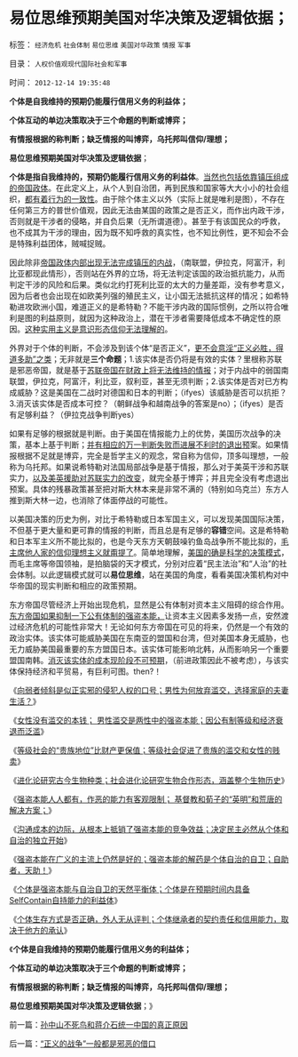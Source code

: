 # 易位思维预期美国对华决策及逻辑依据；

标签： `经济危机` `社会体制` `易位思维` `美国对华政策` `情报` `军事` 

目录： `人权价值观现代国际社会和军事`

时间： `2012-12-14 19:35:48`

**个体是自我维持的预期仍能履行信用义务的利益体；**

**个体互动的单边决策取决于三个命题的判断或博弈；**

**有情报根据的称判断；缺乏情报的叫博弈，乌托邦叫信仰/理想；**

**易位思维预期美国对华决策及逻辑依据**；

**个体是指自我维持的，预期仍能履行信用义务的利益体**。[当然也包括依靠镇压组成的帝国政体](../../../2012/7/1/尊重他人／他国的人权，货币才是不可缺少的.md)。在此定义上，从个人到自治团，再到民族和国家等大大小小的社会组织，[都有着行为的一致性](http://darthvad.blog.sohu.com/172126483.html)。由于除个体主义以外（实际上就是唯利是图），不存在任何第三方的普世价值观，因此无法由某国的政策之是否正义，而作出内政干涉，否则就是干涉者的侵略，并自负后果（无所谓道德）。甚至于有该国民众的呼救，也不成其为干涉的理由，因为既不知呼救的真实性，也不知比例性，更不知会不会是特殊利益团体，贼喊捉贼。

因此除非[帝国政体内部出现无法完成镇压的内战](http://darthvad.blog.sohu.com/171555159.html)，（南联盟，伊拉克，阿富汗，利比亚都现此情形），否则站在外界的立场，将无法判定该国的政治抵抗能力，从而判定干涉的风险和后果。类似北约打死利比亚的太大的力量差距，没有参考意义，因为后者也会出现在如欧美列强的殖民主义，让小国无法抵抗这样的情况；如希特勒进攻欧洲小国，难道正义的是希特勒？不能干涉内政的国际惯例，之所以符合唯利是图的利益原则，就因为这种政治上，潜在干涉者需要降低成本不确定性的原因。[这种实用主义是意识形态信仰无法理解的](../../../2009/7/28/美国资产阶级实用主义反动哲学.md)。

外界对于个体的判断，不会涉及到该个体“是否正义”，[更不会意淫“正义必胜，得道多助”之类](../../../2009/12/13/“得道多助，失道寡助”.md)；无非就是**三个命题**；1.该实体是否仍将是有效的实体？里根称苏联是邪恶帝国，就是基于[苏联帝国在财政上将无法维持的情报](../../../2012/6/1/苏联如果“不分裂”还能怎么着？.md)；对于内战中的弱国南联盟，伊拉克，阿富汗，利比亚，叙利亚，甚至无须判断；2.该实体是否对已方构成威胁？这是美国在二战时对德国和日本的判断；（ifyes）该威胁是否可以抗拒？3.消灭该实体是否成本可控？（朝鲜战争和越南战争的答案是no）；（ifyes）是否有足够利益？（伊拉克战争判断yes）

如果有足够的根据就是判断。由于美国在情报能力上的优势，美国历次战争的决策，基本上基于判断；[并有相应的万一判断失败而进展不利时的退出预](../../../2009/5/16/市场和经济中的危机干预.md)案。如果情报根据不足就是博弈，完全是哲学主义的观念，常自称为信仰，顶多叫理想，一般称为乌托邦。如果说希特勒对法国局部战争是基于情报，那么对于美英干涉和苏联实力，[以及美英援助对苏联实力的改变](../../../2009/12/24/短板决定实力，要素替代的战斗力.md)，就完全基于博弈；并且完全没有考虑退出预案。具体的残暴政策甚至把对斯大林本来是非常不满的（特别如乌克兰）东方人推到斯大林一边，也消除了体面停战的可能性。

以美国决策的历史为例，对比于希特勒或日本军国主义，可以发现美国国际决策，不但基于更大量和更可靠的情报的判断，而且总是有足够的**容错**空间。这是希特勒和日本军主义所不能比拟的，也是今天东方天朝鼓噪钓鱼岛战争所不能比拟的，[毛主席他人家的信仰理想主义就甭提了](../../../2012/5/20/苏联军事肢解文革中国的PlanB的可行性.md)。简单地理解，[美国的确是科学的决策模式](../../../2007/9/4/美国是一个可怕的对手.md)，而毛主席等帝国领袖，是拍脑袋的天才模式，分别对应着“民主法治”和“人治”的社会体制。以此逻辑模式就可以**易位思维**，站在美国的角度，看看美国决策机构对中华帝国的现实判断和相应的政策预期。

东方帝国尽管经济上开始出现危机，显然是公有体制对资本主义阻碍的综合作用。[东方帝国如果抑制一下公有体制的强盗本能，](../../../2012/4/20/“金融改革”真是这种意向吗？.md)让资本主义因素多发扬一点，安然渡过经济危机的可能性非常大！无论如何东方帝国在可见的将来，仍然是一个有效的政治实体。该实体可能威胁美国在东南亚的盟国和台湾，但对美国本身无威胁，也无力威胁美国最重要的东方盟国日本。该实体可能影响北韩，从而影响另一个重要盟国南韩。[消灭该实体的成本现阶段不可预期](../../../2011/1/18/美国不会支持中国“颜色革命”.md)，（前进政策因此不被考虑），与该实体保持经济和平贸易，有巨利可图。then?！

《[向弱者倾斜是似正实邪的侵犯人权的口号；男性为何放弃滥交，选择家庭的夫妻生活？](../../../2012/12/11/男女两性如何就“一夫一妻”家庭模式达成共识？.md)》

《[女性没有滥交的本钱； 男性滥交是两性中的强盗本能；因公有制等级和经济衰退而泛滥](../../../2012/12/11/女性没有滥交的本钱，男性滥交因公有制等级而泛滥.md)》

《[等级社会的“贵族地位”比财产更保值；等级社会促进了贵族的滥交和女性的贱卖](../../../2012/12/11/等级社会促进了贵族的滥交和女性的贱卖.md)》

《[进化论研究古今生物种类；社会进化论研究生物合作形态，涵盖整个生物历史](../../../2012/12/12/进化论分类物种，社会进化论研究生物合作方式；.md)》

《[强盗本能人人都有，作恶的能力有客观限制； 基督教和荀子的“英明”和荒唐的解决方案；](../../../2012/12/12/基督教和荀子对“人性本恶”的共识和荒唐的解决方案.md)》

《[沟通成本的边际，从根本上抵销了强盗本能的竞争效益；决定民主必然从个体和自治的独立开始](../../../2012/12/12/沟通成本的边际，让自治的威力抵销了人类的强盗本能.md)》

《[强盗本能在广义的主流上仍然是好的；强盗本能的解药是个体自治的自卫；自助者，天助！](../../../2012/12/13/强盗本能的主流是好的，西方的幸运和东方的不幸.md)》

《[个体是强盗本能与自治自卫的天然平衡体；个体是在预期时间内具备SelfContain自持能力的利益体](../../../2012/12/13/强盗本能与自治自卫的天然平衡体.md)》

《[个体生存方式是否正确，外人无从评判；个体继承者的契约责任和信用能力，取决于他方的承认](../../../2012/12/14/孙中山不死鸟和蒋介石统一中国的真正原因.md)》

《**个体是自我维持的预期仍能履行信用义务的利益体；**

**个体互动的单边决策取决于三个命题的判断或博弈；**

**有情报根据的称判断；缺乏情报的叫博弈，乌托邦叫信仰/理想；**

**易位思维预期美国对华决策及逻辑依据**；》



前一篇：[孙中山不死鸟和蒋介石统一中国的真正原因](../../../2012/12/14/孙中山不死鸟和蒋介石统一中国的真正原因.md)

后一篇：[“正义的战争”一般都是邪恶的借口](../../../2012/12/14/“正义的战争”一般都是邪恶的借口.md)